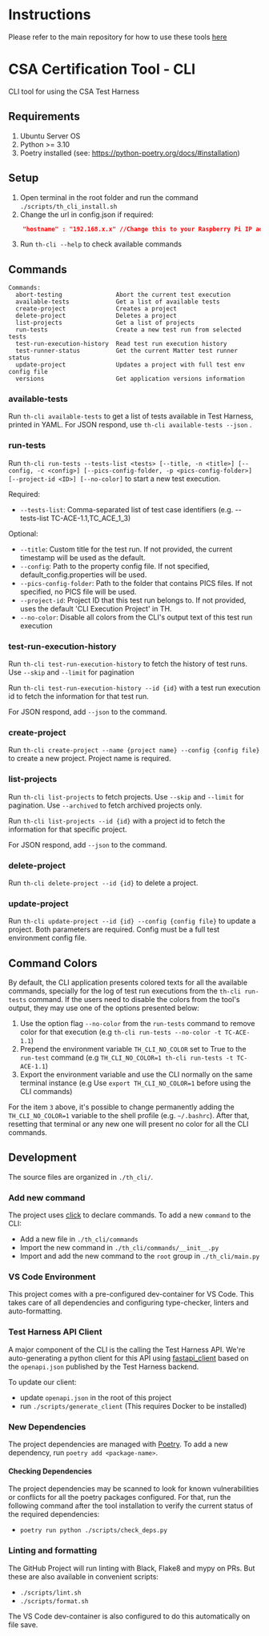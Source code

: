 <!--
 *
 * Copyright (c) 2023 Project CHIP Authors
 *
 * Licensed under the Apache License, Version 2.0 (the "License");
 * you may not use this file except in compliance with the License.
 * You may obtain a copy of the License at
 *
 * http://www.apache.org/licenses/LICENSE-2.0
 *
 * Unless required by applicable law or agreed to in writing, software
 * distributed under the License is distributed on an "AS IS" BASIS,
 * WITHOUT WARRANTIES OR CONDITIONS OF ANY KIND, either express or implied.
 * See the License for the specific language governing permissions and
 * limitations under the License.
-->

# Instructions

Please refer to the main repository for how to use these tools [here](https://github.com/project-chip/certification-tool)


# CSA Certification Tool - CLI

CLI tool for using the CSA Test Harness

## Requirements

1. Ubuntu Server OS
2. Python >= 3.10
3. Poetry installed (see: https://python-poetry.org/docs/#installation)

## Setup

1. Open terminal in the root folder and run the command `./scripts/th_cli_install.sh`
2. Change the url in config.json if required:

```json
    "hostname" : "192.168.x.x" //Change this to your Raspberry Pi IP address/localhost for local development
```

3. Run `th-cli --help` to check available commands

## Commands

```
Commands:
  abort-testing               Abort the current test execution
  available-tests             Get a list of available tests
  create-project              Creates a project
  delete-project              Deletes a project
  list-projects               Get a list of projects
  run-tests                   Create a new test run from selected tests
  test-run-execution-history  Read test run execution history
  test-runner-status          Get the current Matter test runner status
  update-project              Updates a project with full test env config file
  versions                    Get application versions information
```

### available-tests

Run `th-cli available-tests` to get a list of tests available in Test Harness, printed in YAML. For JSON respond, use `th-cli available-tests --json` .

### run-tests

Run `th-cli run-tests --tests-list <tests> [--title, -n <title>] [--config, -c <config>] [--pics-config-folder, -p <pics-config-folder>] [--project-id <ID>] [--no-color]` to start a new test execution.

Required:
- `--tests-list`: Comma-separated list of test case identifiers (e.g. --tests-list TC-ACE-1.1,TC_ACE_1_3)

Optional:
- `--title`: Custom title for the test run. If not provided, the current timestamp will be used as the default.
- `--config`: Path to the property config file. If not specified, default_config.properties will be used.
- `--pics-config-folder`: Path to the folder that contains PICS files. If not specified, no PICS file will be used.
- `--project-id`: Project ID that this test run belongs to. If not provided, uses the default 'CLI Execution Project' in TH.
- `--no-color`: Disable all colors from the CLI's output text of this test run execution

### test-run-execution-history

Run `th-cli test-run-execution-history` to fetch the history of test runs. Use `--skip` and `--limit` for pagination

Run `th-cli test-run-execution-history --id {id}` with a test run execution id to fetch the information for that test run.

For JSON respond, add `--json` to the command.

### create-project

Run `th-cli create-project --name {project name} --config {config file}` to create a new project. Project name is required.

### list-projects

Run `th-cli list-projects` to fetch projects. Use `--skip` and `--limit` for pagination. Use `--archived` to fetch archived projects only.

Run `th-cli list-projects --id {id}` with a project id to fetch the information for that specific project.

For JSON respond, add `--json` to the command.

### delete-project

Run `th-cli delete-project --id {id}` to delete a project.

### update-project

Run `th-cli update-project --id {id} --config {config file}` to update a project. Both parameters are required. Config must be a full test environment config file.

## Command Colors
By default, the CLI application presents colored texts for all the available commands, specially for the log of test run executions from the `th-cli run-tests` command.
If the users need to disable the colors from the tool's output, they may use one of the options presented below:

1. Use the option flag `--no-color` from the `run-tests` command to remove color for that execution (e.g `th-cli run-tests --no-color -t TC-ACE-1.1`)
2. Prepend the environment variable `TH_CLI_NO_COLOR` set to True to the `run-test` command (e.g `TH_CLI_NO_COLOR=1 th-cli run-tests -t TC-ACE-1.1`)
3. Export the environment variable and use the CLI normally on the same terminal instance (e.g Use `export TH_CLI_NO_COLOR=1` before using the CLI commands)

For the item `3` above, it's possible to change permanently adding the `TH_CLI_NO_COLOR=1` variable to the shell profile (e.g. `~/.bashrc`).
After that, resetting that terminal or any new one will present no color for all the CLI commands.

## Development

The source files are organized in `./th_cli/`.

### Add new command

The project uses [click](https://click.palletsprojects.com/) to declare commands.
To add a new `command` to the CLI:

-   Add a new file in `./th_cli/commands`
-   Import the new command in `./th_cli/commands/__init__.py`
-   Import and add the new command to the `root` group in `./th_cli/main.py`

### VS Code Environment

This project comes with a pre-configured dev-container for VS Code. This takes care of all dependencies and configuring
type-checker, linters and auto-formatting.

### Test Harness API Client

A major component of the CLI is the calling the Test Harness API. We're auto-generating a python client for this API
using [fastapi_client](https://github.com/dmontagu/fastapi_client) based on the `openapi.json` published by the
Test Harness backend.

To update our client:

-   update `openapi.json` in the root of this project
-   run `./scripts/generate_client` (This requires Docker to be installed)

### New Dependencies

The project dependencies are managed with [Poetry](https://python-poetry.org).
To add a new dependency, run `poetry add <package-name>`.

#### Checking Dependencies

The project dependencies may be scanned to look for known vulnerabilities or conflicts for all the poetry packages
configured. For that, run the following command after the tool installation to verify the current status of the
required dependencies:

-  `poetry run python ./scripts/check_deps.py`

### Linting and formatting

The GitHub Project will run linting with Black, Flake8 and mypy on PRs. But these are also available
in convenient scripts:

-   `./scripts/lint.sh`
-   `./scripts/format.sh`

The VS Code dev-container is also configured to do this automatically on file save.
